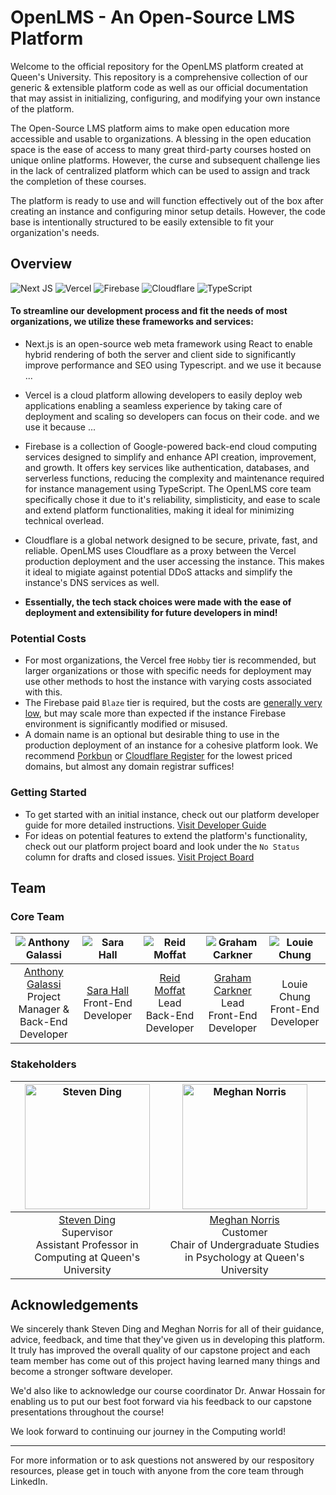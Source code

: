 <!--
[![Build Status](badge)](link)
[![Version](badge)](link)
-->

# OpenLMS - An Open-Source LMS Platform

Welcome to the official repository for the OpenLMS platform created at Queen's University. This repository is a comprehensive collection of our generic & extensible platform code as well as our official documentation that may assist in initializing, configuring, and modifying your own instance of the platform.

The Open-Source LMS platform aims to make open education more accessible and usable to organizations. A blessing in the open education space is the ease of access to many great third-party courses hosted on unique online platforms. However, the curse and subsequent challenge lies in the lack of centralized platform which can be used to assign and track the completion of these courses.

The platform is ready to use and will function effectively out of the box after creating an instance and configuring minor setup details. However, the code base is intentionally structured to be easily extensible to fit your organization's needs. 

## Overview
![Next JS](https://img.shields.io/badge/Next-black?style=for-the-badge&logo=next.js&logoColor=white)
![Vercel](https://img.shields.io/badge/vercel-%23000000.svg?style=for-the-badge&logo=vercel&logoColor=white)
![Firebase](https://img.shields.io/badge/firebase-a08021?style=for-the-badge&logo=firebase&logoColor=ffcd34)
![Cloudflare](https://img.shields.io/badge/Cloudflare-F38020?style=for-the-badge&logo=Cloudflare&logoColor=white)
![TypeScript](https://img.shields.io/badge/typescript-%23007ACC.svg?style=for-the-badge&logo=typescript&logoColor=white)

#### To streamline our development process and fit the needs of most organizations, we utilize these frameworks and services:

- Next.js is an open-source web meta framework using React to enable hybrid rendering of both the server and client side to significantly improve performance and SEO using Typescript. and we use it because ...

- Vercel is a cloud platform allowing developers to easily deploy web applications enabling a seamless experience by taking care of deployment and scaling so developers can focus on their code. and we use it because ...

- Firebase is a collection of Google-powered back-end cloud computing services designed to simplify and enhance API creation, improvement, and growth. It offers key services like authentication, databases, and serverless functions, reducing the complexity and maintenance required for instance management using TypeScript. The OpenLMS core team specifically chose it due to it's reliability, simplisticity, and ease to scale and extend platform functionalities, making it ideal for minimizing technical overlead.

- Cloudflare is a global network designed to be secure, private, fast, and reliable. OpenLMS uses Cloudflare as a proxy between the Vercel production deployment and the user accessing the instance. This makes it ideal to migiate against potential DDoS attacks and simplify the instance's DNS services as well.

- **Essentially, the tech stack choices were made with the ease of deployment and extensibility for future developers in mind!**

### Potential Costs

- For most organizations, the Vercel free `Hobby` tier is recommended, but larger organizations or those with specific needs for deployment may use other methods to host the instance with varying costs associated with this.
- The Firebase paid `Blaze` tier is required, but the costs are [generally very low](https://firebase.google.com/pricing), but may scale more than expected if the instance Firebase environment is significantly modified or misused.
- A domain name is an optional but desirable thing to use in the production deployment of an instance for a cohesive platform look. We recommend [Porkbun](https://porkbun.com) or [Cloudflare Register](https://www.cloudflare.com/products/registrar/) for the lowest priced domains, but almost any domain registrar suffices!

### Getting Started

- To get started with an initial instance, check out our platform developer guide for more detailed instructions. [Visit Developer Guide](https://github.com/oompas/open-lms/blob/main/public/Administrator%20Guide.pdf)
- For ideas on potential features to extend the platform's functionality, check out our platform project board and look under the `No Status` column for drafts and closed issues. [Visit Project Board](https://github.com/users/oompas/projects/5)

## Team

### Core Team
| ![Anthony Galassi](https://drive.google.com/uc?export=download&id=1CKWzh3dyAVugYd8g6BBqkkzvGUCVLpqH) | ![Sara Hall](https://drive.google.com/uc?export=download&id=1THsEJCBtPCJl7L3iLRlJKI_KRad1RkW5) | ![Reid Moffat](https://drive.google.com/uc?export=download&id=1onmw4S-C-H1L18v5cRWrneMN6kzKJBFX) | ![Graham Carkner](https://drive.google.com/uc?export=download&id=1j8CEFAl7r4EMzm1IUTODXt64iOFMRx7b) | ![Louie Chung](https://drive.google.com/uc?export=download&id=1ys_YnMh3-PGRhqT3ItlPQtTySZYzu4C3) |
|:-----------------------------:|:-----------------------:|:-------------------------:|:----------------------------:|:-------------------------:|
| [Anthony Galassi](https://www.linkedin.com/in/anthonygalassi/) <br> Project Manager & Back-End Developer | [Sara Hall](https://www.linkedin.com/in/sara-hall-canada/) <br> Front-End Developer | [Reid Moffat](https://www.linkedin.com/in/reid-moffat/) <br> Lead Back-End Developer | [Graham Carkner](https://www.linkedin.com/in/gcarkner/) <br> Lead Front-End Developer | Louie Chung <br> Front-End Developer |

### Stakeholders
| <img src="https://drive.google.com/uc?export=download&id=1SWz4yMJFJFJKUtBn_a0_WGdA0e4N_vqw" width="200" alt="Steven Ding"/> | <img src="https://drive.google.com/uc?export=download&id=1YlQIOLovDFcG7FGfI9ppW3jHB4r2ZA_k" width="200" alt="Meghan Norris"/> |
|:-----------------------------:|:-----------------------:|
| [Steven Ding](https://www.linkedin.com/in/stevenhding/) <br> Supervisor <br> Assistant Professor in Computing at Queen's University  | [Meghan Norris](https://www.linkedin.com/in/meghan-e-norris-0098b729/) <br> Customer <br> Chair of Undergraduate Studies in Psychology at Queen's University |

## Acknowledgements

We sincerely thank Steven Ding and Meghan Norris for all of their guidance, advice, feedback, and time that they've given us in developing this platform. It truly has improved the overall quality of our capstone project and each team member has come out of this project having learned many things and become a stronger software developer.

We'd also like to acknowledge our course coordinator Dr. Anwar Hossain for enabling us to put our best foot forward via his feedback to our capstone presentations throughout the course!

We look forward to continuing our journey in the Computing world!

---

For more information or to ask questions not answered by our respository resources, please get in touch with anyone from the core team through LinkedIn.
